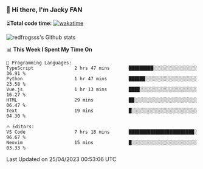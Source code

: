 ### 👋 Hi there, I'm Jacky FAN

⏳**Total code time:** [![wakatime](https://wakatime.com/badge/user/2cbd8003-b8b8-4565-92d7-ad9c23ff1846.svg)](https://wakatime.com/@2cbd8003-b8b8-4565-92d7-ad9c23ff1846)

<img src="https://github-readme-stats.vercel.app/api?username=redfrogsss&show_icons=true" alt="redfrogsss's Github stats"></img>

<!--START_SECTION:waka-->
📊 **This Week I Spent My Time On** 

```text
💬 Programming Languages: 
TypeScript               2 hrs 47 mins       █████████░░░░░░░░░░░░░░░░   36.91 % 
Python                   1 hr 47 mins        ██████░░░░░░░░░░░░░░░░░░░   23.58 % 
Vue.js                   1 hr 13 mins        ████░░░░░░░░░░░░░░░░░░░░░   16.27 % 
HTML                     29 mins             ██░░░░░░░░░░░░░░░░░░░░░░░   06.47 % 
Text                     19 mins             █░░░░░░░░░░░░░░░░░░░░░░░░   04.30 % 

🔥 Editors: 
VS Code                  7 hrs 18 mins       ████████████████████████░   96.67 % 
Neovim                   15 mins             █░░░░░░░░░░░░░░░░░░░░░░░░   03.33 % 
```


 Last Updated on 25/04/2023 00:53:06 UTC
<!--END_SECTION:waka-->
